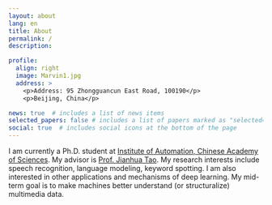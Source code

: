 ```yaml
---
layout: about
lang: en
title: About
permalink: /
description: 

profile:
  align: right
  image: Marvin1.jpg
  address: >
    <p>Address: 95 Zhongguancun East Road, 100190</p>
    <p>Beijing, China</p>

news: true  # includes a list of news items
selected_papers: false # includes a list of papers marked as "selected={true}"
social: true  # includes social icons at the bottom of the page
---
```


I am currently a Ph.D. student at [Institute of Automation, Chinese Academy of Sciences](http://english.ia.cas.cn/). My advisor is [Prof. Jianhua Tao](http://people.ucas.ac.cn/~taojianhua?language=en). My research interests include speech recognition, language modeling, keyword spotting. I am also interested in other applications and mechanisms of deep learning. My mid-term goal is to make machines better understand (or structuralize) multimedia data.